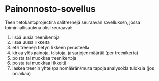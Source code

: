 # Painonnosto-sovellus

Teen tietokantaprojectina salitreenejä seuraavan sovelluksen, jossa toiminnallisuutena olisi seuraavat:

1. lisää uusia treenikertoja
2. lisää uusia liikkeitä
3. etsi treenejä tietyn liikkeen perusteella
4. kirjaa ylös painoja, toistoja, ja sarjojen määrää (per treenikerta)
5. poista tai muokkaa treenikertoja
6. poista tai muokkaa liikkeitä 
7. laskea treenin yhteispainomäärän/muita tapoja analysoida tuloksia (jos on aikaa)
